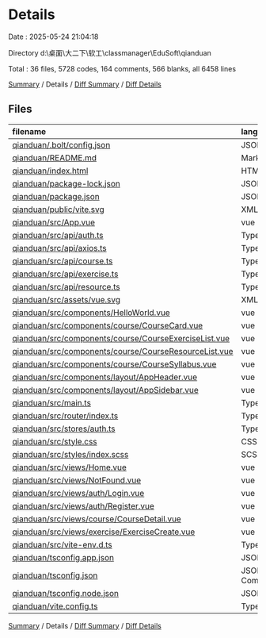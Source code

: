 # Details

Date : 2025-05-24 21:04:18

Directory d:\\桌面\\大二下\\软工\\classmanager\\EduSoft\\qianduan

Total : 36 files,  5728 codes, 164 comments, 566 blanks, all 6458 lines

[Summary](results.md) / Details / [Diff Summary](diff.md) / [Diff Details](diff-details.md)

## Files
| filename | language | code | comment | blank | total |
| :--- | :--- | ---: | ---: | ---: | ---: |
| [qianduan/.bolt/config.json](/qianduan/.bolt/config.json) | JSON | 3 | 0 | 1 | 4 |
| [qianduan/README.md](/qianduan/README.md) | Markdown | 3 | 0 | 3 | 6 |
| [qianduan/index.html](/qianduan/index.html) | HTML | 13 | 0 | 0 | 13 |
| [qianduan/package-lock.json](/qianduan/package-lock.json) | JSON | 2,234 | 0 | 1 | 2,235 |
| [qianduan/package.json](/qianduan/package.json) | JSON | 28 | 0 | 1 | 29 |
| [qianduan/public/vite.svg](/qianduan/public/vite.svg) | XML | 1 | 0 | 0 | 1 |
| [qianduan/src/App.vue](/qianduan/src/App.vue) | vue | 38 | 0 | 6 | 44 |
| [qianduan/src/api/auth.ts](/qianduan/src/api/auth.ts) | TypeScript | 31 | 5 | 6 | 42 |
| [qianduan/src/api/axios.ts](/qianduan/src/api/axios.ts) | TypeScript | 39 | 10 | 10 | 59 |
| [qianduan/src/api/course.ts](/qianduan/src/api/course.ts) | TypeScript | 54 | 10 | 13 | 77 |
| [qianduan/src/api/exercise.ts](/qianduan/src/api/exercise.ts) | TypeScript | 58 | 11 | 12 | 81 |
| [qianduan/src/api/resource.ts](/qianduan/src/api/resource.ts) | TypeScript | 54 | 6 | 11 | 71 |
| [qianduan/src/assets/vue.svg](/qianduan/src/assets/vue.svg) | XML | 1 | 0 | 0 | 1 |
| [qianduan/src/components/HelloWorld.vue](/qianduan/src/components/HelloWorld.vue) | vue | 35 | 0 | 7 | 42 |
| [qianduan/src/components/course/CourseCard.vue](/qianduan/src/components/course/CourseCard.vue) | vue | 108 | 0 | 19 | 127 |
| [qianduan/src/components/course/CourseExerciseList.vue](/qianduan/src/components/course/CourseExerciseList.vue) | vue | 286 | 0 | 45 | 331 |
| [qianduan/src/components/course/CourseResourceList.vue](/qianduan/src/components/course/CourseResourceList.vue) | vue | 512 | 3 | 86 | 601 |
| [qianduan/src/components/course/CourseSyllabus.vue](/qianduan/src/components/course/CourseSyllabus.vue) | vue | 87 | 0 | 14 | 101 |
| [qianduan/src/components/layout/AppHeader.vue](/qianduan/src/components/layout/AppHeader.vue) | vue | 150 | 0 | 29 | 179 |
| [qianduan/src/components/layout/AppSidebar.vue](/qianduan/src/components/layout/AppSidebar.vue) | vue | 167 | 0 | 21 | 188 |
| [qianduan/src/main.ts](/qianduan/src/main.ts) | TypeScript | 9 | 0 | 1 | 10 |
| [qianduan/src/router/index.ts](/qianduan/src/router/index.ts) | TypeScript | 78 | 72 | 6 | 156 |
| [qianduan/src/stores/auth.ts](/qianduan/src/stores/auth.ts) | TypeScript | 82 | 11 | 19 | 112 |
| [qianduan/src/style.css](/qianduan/src/style.css) | CSS | 70 | 0 | 10 | 80 |
| [qianduan/src/styles/index.scss](/qianduan/src/styles/index.scss) | SCSS | 195 | 17 | 36 | 248 |
| [qianduan/src/views/Home.vue](/qianduan/src/views/Home.vue) | vue | 139 | 0 | 18 | 157 |
| [qianduan/src/views/NotFound.vue](/qianduan/src/views/NotFound.vue) | vue | 17 | 0 | 1 | 18 |
| [qianduan/src/views/auth/Login.vue](/qianduan/src/views/auth/Login.vue) | vue | 142 | 0 | 24 | 166 |
| [qianduan/src/views/auth/Register.vue](/qianduan/src/views/auth/Register.vue) | vue | 195 | 0 | 29 | 224 |
| [qianduan/src/views/course/CourseDetail.vue](/qianduan/src/views/course/CourseDetail.vue) | vue | 172 | 6 | 27 | 205 |
| [qianduan/src/views/exercise/ExerciseCreate.vue](/qianduan/src/views/exercise/ExerciseCreate.vue) | vue | 677 | 7 | 100 | 784 |
| [qianduan/src/vite-env.d.ts](/qianduan/src/vite-env.d.ts) | TypeScript | 0 | 1 | 1 | 2 |
| [qianduan/tsconfig.app.json](/qianduan/tsconfig.app.json) | JSON | 20 | 2 | 3 | 25 |
| [qianduan/tsconfig.json](/qianduan/tsconfig.json) | JSON with Comments | 7 | 0 | 1 | 8 |
| [qianduan/tsconfig.node.json](/qianduan/tsconfig.node.json) | JSON | 18 | 2 | 3 | 23 |
| [qianduan/vite.config.ts](/qianduan/vite.config.ts) | TypeScript | 5 | 1 | 2 | 8 |

[Summary](results.md) / Details / [Diff Summary](diff.md) / [Diff Details](diff-details.md)